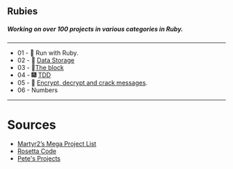 ## Rubies
##### Working on over 100 projects in various categories in Ruby.
------

* 01 - :gem: Run with Ruby.
* 02 - :office: [Data Storage](https://github.com/AhmedNadar/rubies/tree/master/01_pandas/recipe)
* 03 - :bento:[The block](https://github.com/AhmedNadar/rubies/tree/master/03_block_review)
* 04 - :fireworks: [TDD](https://github.com/AhmedNadar/rubies/tree/master/04_tdd/furlong)
* 05 - :closed_lock_with_key: [Encrypt, decrypt and crack messages](https://github.com/AhmedNadar/rubies/tree/master/05_encryptor).
* 06 - Numbers


-------
Sources
=======

* [Martyr2’s Mega Project List](http://www.dreamincode.net/forums/topic/78802-martyr2s-mega-project-ideas-list/)
* [Rosetta Code](http://rosettacode.org/)
* [Pete's Projects](https://github.com/petehuang/Projects)
